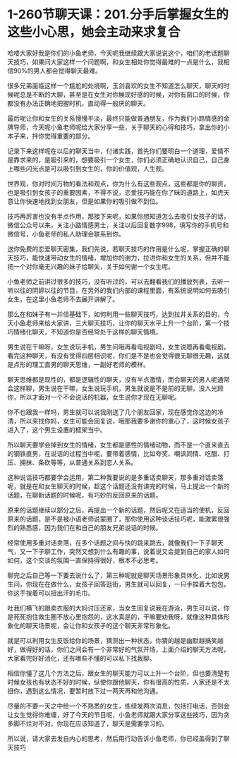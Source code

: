 # 1-260节聊天课：201.分手后掌握女生的这些小心思，她会主动来求复合

哈喽大家好我是你们的小鱼老师，今天呢我继续跟大家说说这个，咱们的老话题聊天技巧，如果问大家这样一个问题啊，和女生相处你觉得最难的一点是什么，我相信90%的男人都会觉得聊天最难。

很多兄弟面临这样一个尴尬的处境啊，玉剑喜欢的女生不知道怎么聊天，聊天的时候呢总是不断的大聊，甚至是在女生对你展现好感的时候，对你有窗口的时候，你都没有办法正确地把握时机，直动得一般厌的聊天。

最后呢让你和女生的关系慢慢平淡，最终只能做普通朋友，作为我们小路情感的金牌导师，今天呢小鱼老师呢给大家分享一些，关于聊天的心得和技巧，拿出你的小本子来，拌你觉得重要的部分。

记录下来这样呢在以后的聊天当中，付诸实践，首先你们要明白一个道理，爱情不是靠求来的，是吸引来的，想要吸引一个女生，你们必须正确地认识自己，自己身上哪些闪光点是可以吸引到女生的，你的价值观，人生观。

世界观，你对时间万物的看法和观点，你为什么有这些观点，这些都是你的聊资，也是吸引到女孩子的重要因素，不得不说，恋爱技巧能在你了昧的道路上，如虎天意让你快速地找到女朋友，但是如果你的吸引做不到位。

技巧再厉害也没有半点作用，那接下来呢，如果你想知道怎么去吸引女孩子的话，微信公众号以来，关注小路情感男士，关注以后回复数字998，填写你的手机号和微信号，小鱼老师的私人助理会联系到你。

送你免费的恋爱聊天密集，我们先说，若聊天技巧的作用是什么呢，掌握正确的聊天技巧，能快速带动女生的情绪，增加你的谢力，拉进你和女生的关系，但并不能把一个对你毫无兴趣的妹子给聊失，关于如何谢一个女生呢。

小鱼老师之前讲过很多的技巧，没有听过的，可以去翻看我们的播放列表，去听一听以往的阴婷以往的节目，在另外的我们内部的课程里面，有系统说明如何去吸引女生，在这里小鱼老师不去展开讲解了。

那么在和妹子有一并信基础下，如何利用一些聊天技巧，达到拉井关系的目的，今天小鱼老师来给大家讲，三大聊天技巧，让你的聊天水平上升一个台阶，第一个技巧情绪化聊天，不知道你是否经常处于这样的聊天情境。

男生说在干嘛呀，女生说玩手机，男生问哦再看电视剧吗，女生说嗯再看电视剧，看完这种聊天，有没有觉得四层相识呢，你们是不是也会觉得很无聊很无趣，这就是点形的理工直男的聊天思维，一副好老师的模样。

聊天思维都是现性的，都是逻辑性的聊天，没有半点激情，而会聊天的男人呢通常会这样聊，男生说在干嘛，女生说玩手机，男生就说是不是前的无聊，没人光顾你，所以才面对一个不会说话的机器，女生说你才现在无聊呢。

你不也跟我一样吗，男生就可以说我刚送了几个朋友回家，现在感觉你这边的冷清，所以来找你妈，女生可能会回复说，哦那我要多谢你的重心了，这时候女孩子进入了，这个男生设置的框架当中。

所以聊天要学会掉到女生的情绪，女生都是感性的情绪动物，而不是一个直来直去的钢铁直男，在说话的过程当中呢，要带着感情，比如夸奖、嘲讽同情、吃醋、打压、拥抹、条砍等等，从普通关系到恋人关系。

这种说话技巧都要学会运用，第二种我要说的是多重话卖聊天，那多重对话卖落呢，就是在和女生聊天的时候，趁这个话题还没有讲完的时候，马上提出一个新的话题，在聊新话题的时候呢，有巧妙的反回原来的话题。

原来的话题继续以部分之后，再提出一个新的话题，然后呢又在适当的使机，反回原来的话题，是不是被小语老师说蒙圈了，那你使用这种谈话技巧呢，能激累很强烈的熟悉感，因为我们在和自己的朋友兄弟说话的时候。

经常使用多重对话卖落，在多个话题之间与快的跳来跳去，就像我们一下子聊天气，又一下子聊工作，突然又想到什么有趣的事，说着说又会提到自己的家人如何如何，这个交谈的氛围一直保持得很好，根本不必思考。

聊完之后自己等一下要去说什么了，第三种呢就是聊天场景形象具体化，比如说男生问，你现在在做什么，女孩子回答逛街，男生就可以回复，一只手捏着大包包，你这手按着可以扭出汗的毛巾。

吐我们横飞的跟卖衣服的大妈讨压还家，当女生回复说我在游泳，男生可以说，你是死死抱住救生圈不放心里抱怨的，这水真是的，干嘛要劝我呀，就像这种具体形象化的聊天场景呢，会让你和女孩子的这个聊天非常形象化。

就是可以利用女生反饭给你的场景，猜测出一种状态，你猜的越是幽默越搞笑越好，做得好的话，你们之间会有一个非常好的气氛开场，上面介绍的聊天方法呢，大家看完好好消化，还有哪些不懂的可以私下找我聊。

相信你懂了这几个方法之后，跟女生的聊天能力可以上升一个台阶，但也要清楚有时候女孩也有状态不好的时候，纵使你跟他聊天，你有很高的性质，人家还是不太扭你，遇到这么情况，要暂时放下过一两天再和他沟通。

尽量的不要一天之中给一个不熟悉的女生，练续发两次消息，包括打电话，否则会让女生觉得你难缠，好了今天的节目呢，小鱼老师就跟大家分享这些技巧，因为贪多脚不烂对不对，你现在应该知道了，聊天是需要学习的。

所以说，请大家去发自内心的思考，然后用行动告诉小鱼老师，你已经盖得到了聊天技巧